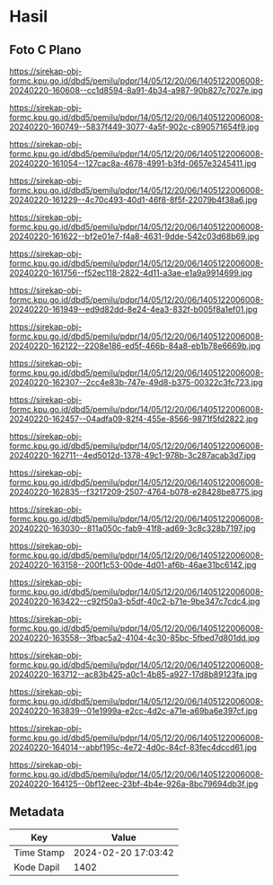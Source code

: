 # Hasil

## Foto C Plano

https://sirekap-obj-formc.kpu.go.id/dbd5/pemilu/pdpr/14/05/12/20/06/1405122006008-20240220-160608--cc1d8594-8a91-4b34-a987-90b827c7027e.jpg

https://sirekap-obj-formc.kpu.go.id/dbd5/pemilu/pdpr/14/05/12/20/06/1405122006008-20240220-160749--5837f449-3077-4a5f-902c-c890571654f9.jpg

https://sirekap-obj-formc.kpu.go.id/dbd5/pemilu/pdpr/14/05/12/20/06/1405122006008-20240220-161054--127cac8a-4678-4991-b3fd-0657e3245411.jpg

https://sirekap-obj-formc.kpu.go.id/dbd5/pemilu/pdpr/14/05/12/20/06/1405122006008-20240220-161229--4c70c493-40d1-46f8-8f5f-22079b4f38a6.jpg

https://sirekap-obj-formc.kpu.go.id/dbd5/pemilu/pdpr/14/05/12/20/06/1405122006008-20240220-161622--bf2e01e7-f4a8-4631-9dde-542c03d68b69.jpg

https://sirekap-obj-formc.kpu.go.id/dbd5/pemilu/pdpr/14/05/12/20/06/1405122006008-20240220-161756--f52ec118-2822-4d11-a3ae-e1a9a9914699.jpg

https://sirekap-obj-formc.kpu.go.id/dbd5/pemilu/pdpr/14/05/12/20/06/1405122006008-20240220-161949--ed9d82dd-8e24-4ea3-832f-b005f8a1ef01.jpg

https://sirekap-obj-formc.kpu.go.id/dbd5/pemilu/pdpr/14/05/12/20/06/1405122006008-20240220-162122--2208e186-ed5f-466b-84a8-eb1b78e6669b.jpg

https://sirekap-obj-formc.kpu.go.id/dbd5/pemilu/pdpr/14/05/12/20/06/1405122006008-20240220-162307--2cc4e83b-747e-49d8-b375-00322c3fc723.jpg

https://sirekap-obj-formc.kpu.go.id/dbd5/pemilu/pdpr/14/05/12/20/06/1405122006008-20240220-162457--04adfa09-82f4-455e-8566-9871f5fd2822.jpg

https://sirekap-obj-formc.kpu.go.id/dbd5/pemilu/pdpr/14/05/12/20/06/1405122006008-20240220-162711--4ed5012d-1378-49c1-978b-3c287acab3d7.jpg

https://sirekap-obj-formc.kpu.go.id/dbd5/pemilu/pdpr/14/05/12/20/06/1405122006008-20240220-162835--f3217209-2507-4764-b078-e28428be8775.jpg

https://sirekap-obj-formc.kpu.go.id/dbd5/pemilu/pdpr/14/05/12/20/06/1405122006008-20240220-163030--811a050c-fab9-41f8-ad69-3c8c328b7197.jpg

https://sirekap-obj-formc.kpu.go.id/dbd5/pemilu/pdpr/14/05/12/20/06/1405122006008-20240220-163158--200f1c53-00de-4d01-af6b-46ae31bc6142.jpg

https://sirekap-obj-formc.kpu.go.id/dbd5/pemilu/pdpr/14/05/12/20/06/1405122006008-20240220-163422--c92f50a3-b5df-40c2-b71e-9be347c7cdc4.jpg

https://sirekap-obj-formc.kpu.go.id/dbd5/pemilu/pdpr/14/05/12/20/06/1405122006008-20240220-163558--3fbac5a2-4104-4c30-85bc-5fbed7d801dd.jpg

https://sirekap-obj-formc.kpu.go.id/dbd5/pemilu/pdpr/14/05/12/20/06/1405122006008-20240220-163712--ac83b425-a0c1-4b85-a927-17d8b89123fa.jpg

https://sirekap-obj-formc.kpu.go.id/dbd5/pemilu/pdpr/14/05/12/20/06/1405122006008-20240220-163839--01e1999a-e2cc-4d2c-a71e-a69ba6e397cf.jpg

https://sirekap-obj-formc.kpu.go.id/dbd5/pemilu/pdpr/14/05/12/20/06/1405122006008-20240220-164014--abbf195c-4e72-4d0c-84cf-83fec4dccd61.jpg

https://sirekap-obj-formc.kpu.go.id/dbd5/pemilu/pdpr/14/05/12/20/06/1405122006008-20240220-164125--0bf12eec-23bf-4b4e-926a-8bc79694db3f.jpg


## Metadata

| Key        | Value               |
| ---------- | ------------------- |
| Time Stamp | 2024-02-20 17:03:42 |
| Kode Dapil | 1402                |



